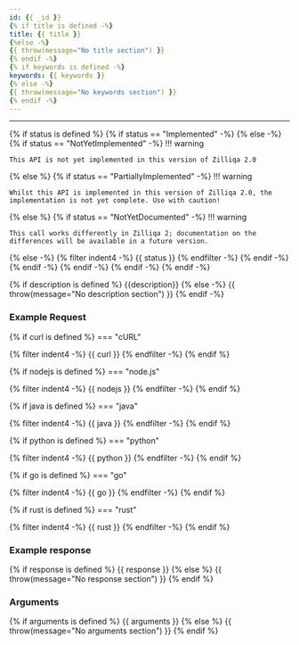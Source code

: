 ```yaml
---
id: {{ _id }}
{% if title is defined -%}
title: {{ title }}
{%else -%}
{{ throw(message="No title section") }}
{% endif -%}
{% if keywords is defined -%}
keywords: {{ keywords }}
{% else -%}
{{ throw(message="No keywords section") }}
{% endif -%}
---
```

---

{% if status is defined %}
{% if status == "Implemented" -%}
{% else -%}
{% if status == "NotYetImplemented"  -%}
!!! warning

    This API is not yet implemented in this version of Zilliqa 2.0
{% else %}
{% if status == "PartiallyImplemented" -%}
!!! warning

    Whilst this API is implemented in this version of Zilliqa 2.0, the implementation is not yet complete. Use with caution!
{% else %}
{% if status == "NotYetDocumented" -%}
!!! warning

    This call works differently in Zilliqa 2; documentation on the differences will be available in a future version.
{% else -%}
{% filter indent4 -%}
{{ status }}
{% endfilter -%}
{% endif -%}
{% endif -%}
{% endif -%}
{% endif -%}
{% endif -%}

{% if description is defined %}
{{description}}
{% else -%}
{{ throw(message="No description section") }}
{% endif -%}

### Example Request

{% if curl is defined %}
=== "cURL"

{% filter indent4 -%}
{{ curl }}
{% endfilter -%}
{% endif %}

{% if nodejs is defined %}
=== "node.js"

{% filter indent4 -%}
{{ nodejs }}
{% endfilter -%}
{% endif %}

{% if java is defined %}
=== "java"

{% filter indent4 -%}
{{ java }}
{% endfilter -%}
{% endif %}

{% if python is defined %}
=== "python"

{% filter indent4 -%}
{{ python }}
{% endfilter -%}
{% endif %}

{% if go is defined %}
=== "go"

{% filter indent4 -%}
{{ go }}
{% endfilter -%}
{% endif %}

{% if rust is defined %}
=== "rust"

{% filter indent4 -%}
{{ rust }}
{% endfilter -%}
{% endif %}

### Example response

{% if response is defined %}
{{ response }}
{% else %}
{{ throw(message="No response section") }}
{% endif %}

### Arguments

{% if arguments is defined %}
{{ arguments }}
{% else %}
{{ throw(message="No arguments section") }}
{% endif %}

